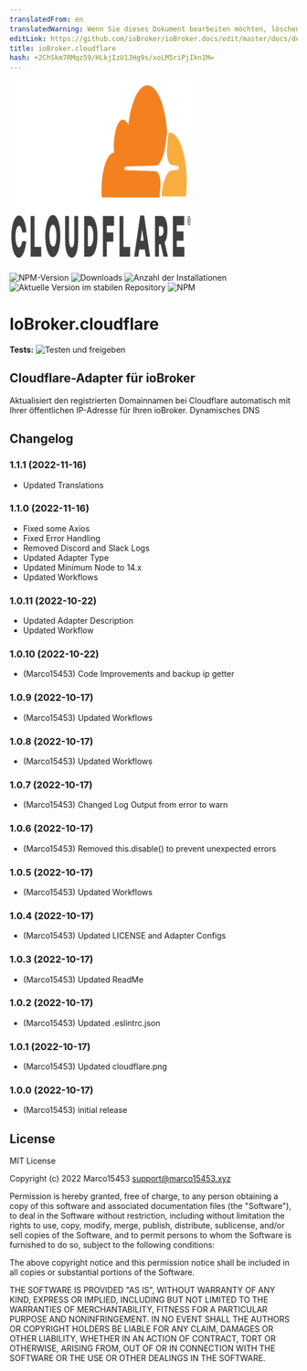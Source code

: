 ```yaml
---
translatedFrom: en
translatedWarning: Wenn Sie dieses Dokument bearbeiten möchten, löschen Sie bitte das Feld "translationsFrom". Andernfalls wird dieses Dokument automatisch erneut übersetzt
editLink: https://github.com/ioBroker/ioBroker.docs/edit/master/docs/de/adapterref/iobroker.cloudflare/README.md
title: ioBroker.cloudflare
hash: +2ChSkm7RMqz59/HLkjIzU1JHg9s/xoLM5riPjIkn1M=
---
```

![Logo](../../../en/adapterref/iobroker.cloudflare/admin/cloudflare.png)

![NPM-Version](https://img.shields.io/npm/v/iobroker.cloudflare.svg)
![Downloads](https://img.shields.io/npm/dm/iobroker.cloudflare.svg)
![Anzahl der Installationen](https://iobroker.live/badges/cloudflare-installed.svg)
![Aktuelle Version im stabilen Repository](https://iobroker.live/badges/cloudflare-stable.svg)
![NPM](https://nodei.co/npm/iobroker.cloudflare.png?downloads=true)

# IoBroker.cloudflare
**Tests:** ![Testen und freigeben](https://github.com/Marco15453/ioBroker.cloudflare/workflows/Test%20and%20Release/badge.svg)

## Cloudflare-Adapter für ioBroker
Aktualisiert den registrierten Domainnamen bei Cloudflare automatisch mit Ihrer öffentlichen IP-Adresse für Ihren ioBroker. Dynamisches DNS

## Changelog
<!--
	Placeholder for the next version (at the beginning of the line):
	### **WORK IN PROGRESS**
-->
### 1.1.1 (2022-11-16)
* Updated Translations

### 1.1.0 (2022-11-16)
* Fixed some Axios
* Fixed Error Handling
* Removed Discord and Slack Logs
* Updated Adapter Type
* Updated Minimum Node to 14.x
* Updated Workflows

### 1.0.11 (2022-10-22)
* Updated Adapter Description
* Updated Workflow

### 1.0.10 (2022-10-22)
* (Marco15453) Code Improvements and backup ip getter

### 1.0.9 (2022-10-17)
* (Marco15453) Updated Workflows

### 1.0.8 (2022-10-17)
* (Marco15453) Updated Workflows

### 1.0.7 (2022-10-17)
* (Marco15453) Changed Log Output from error to warn

### 1.0.6 (2022-10-17)
* (Marco15453) Removed this.disable() to prevent unexpected errors

### 1.0.5 (2022-10-17)
* (Marco15453) Updated Workflows

### 1.0.4 (2022-10-17)
* (Marco15453) Updated LICENSE and Adapter Configs

### 1.0.3 (2022-10-17)
* (Marco15453) Updated ReadMe

### 1.0.2 (2022-10-17)
* (Marco15453) Updated .eslintrc.json

### 1.0.1 (2022-10-17)
* (Marco15453) Updated cloudflare.png

### 1.0.0 (2022-10-17)
* (Marco15453) initial release

## License
MIT License

Copyright (c) 2022 Marco15453 <support@marco15453.xyz>

Permission is hereby granted, free of charge, to any person obtaining a copy
of this software and associated documentation files (the "Software"), to deal
in the Software without restriction, including without limitation the rights
to use, copy, modify, merge, publish, distribute, sublicense, and/or sell
copies of the Software, and to permit persons to whom the Software is
furnished to do so, subject to the following conditions:

The above copyright notice and this permission notice shall be included in all
copies or substantial portions of the Software.

THE SOFTWARE IS PROVIDED "AS IS", WITHOUT WARRANTY OF ANY KIND, EXPRESS OR
IMPLIED, INCLUDING BUT NOT LIMITED TO THE WARRANTIES OF MERCHANTABILITY,
FITNESS FOR A PARTICULAR PURPOSE AND NONINFRINGEMENT. IN NO EVENT SHALL THE
AUTHORS OR COPYRIGHT HOLDERS BE LIABLE FOR ANY CLAIM, DAMAGES OR OTHER
LIABILITY, WHETHER IN AN ACTION OF CONTRACT, TORT OR OTHERWISE, ARISING FROM,
OUT OF OR IN CONNECTION WITH THE SOFTWARE OR THE USE OR OTHER DEALINGS IN THE
SOFTWARE.